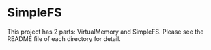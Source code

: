 # SimpleFS

This project has 2 parts: VirtualMemory and SimpleFS. Please see the README file of each directory for detail.


